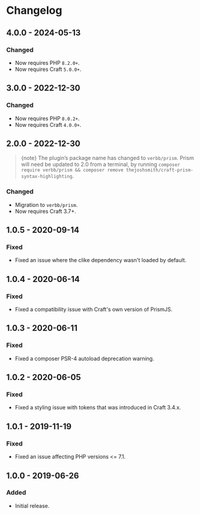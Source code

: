 # Changelog

## 4.0.0 - 2024-05-13

### Changed
- Now requires PHP `8.2.0+`.
- Now requires Craft `5.0.0+`.

## 3.0.0 - 2022-12-30

### Changed
- Now requires PHP `8.0.2+`.
- Now requires Craft `4.0.0+`.

## 2.0.0 - 2022-12-30

> {note} The plugin’s package name has changed to `verbb/prism`. Prism will need be updated to 2.0 from a terminal, by running `composer require verbb/prism && composer remove thejoshsmith/craft-prism-syntax-highlighting`.

### Changed
- Migration to `verbb/prism`.
- Now requires Craft 3.7+.

## 1.0.5 - 2020-09-14

### Fixed
- Fixed an issue where the clike dependency wasn't loaded by default.

## 1.0.4 - 2020-06-14

### Fixed
- Fixed a compatibility issue with Craft's own version of PrismJS.

## 1.0.3 - 2020-06-11

### Fixed
- Fixed a composer PSR-4 autoload deprecation warning.

## 1.0.2 - 2020-06-05

### Fixed
- Fixed a styling issue with tokens that was introduced in Craft 3.4.x.

## 1.0.1 - 2019-11-19

### Fixed
- Fixed an issue affecting PHP versions <= 7.1.

## 1.0.0 - 2019-06-26

### Added
- Initial release.
